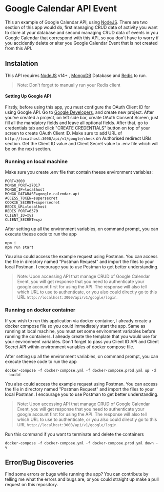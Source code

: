 # Google Calendar API Event

This an example of Google Calendar API, using [NodeJS](https://nodejs.org/). There are two section of this app would do, first managing CRUD data of activity you want to store at your database and second managing CRUD data of events in you Google Calendar that correspond with this API, so you don't have to worry if you accidently delete or alter you Google Calendar Event that is not created from this API.

## Instalation
This API requires [NodeJS](https://nodejs.org/) v14+ , [MongoDB](https://www.mongodb.com/) Database and [Redis](https://redis.io/) to run.
> Note: Don't forget to manually run your Redis client

#### Setting Up Google API
Firstly, before using this app, you must configure the OAuth Client ID for using Google API. Go to [Google Developers](https://console.cloud.google.com/apis), and create new project. After you've created a project, on left side bar, create OAuth Consent Screen, just fill all the mandatory fields and leave all optional fields. After that, go to credentials tab and click "CREATE CREDENTIALS" button on top of your screen to create OAuth Client ID. Make sure to add URL of `http://localhost:3000/api/v1/google/check` on Authorised redirect URIs section. Get the Client ID value and Client Secret value to .env file which will be on the next section.

### Running on local machine

Make sure you create .env file that contain theese environment variables:
```
PORT=3000
MONGO_PORT=27017
MONGO_IP=localhost
MONGO_DATABASE=google-calendar-api
ACCESS_TOKEN=supersecret
COOKIE_SECRET=supersecret
REDIS_URL=localhost
REDIS_PORT=6379
CLIENT_ID=xyz
CLIENT_SECRET=xyz
```
After setting up all the environment variables, on command prompt, you can execute theese code to run the app
```
npm i
npm run start
```

You also could access the example request using Postman. You can access the file in directory named "Postman Request" and import the files to your local Postman. I encourage you to use Postman to get better understanding.

> Note: Upon accessing API that manage CRUD of Google Calendar Event, you will get response that you need to authenticate your google account first for using the API. The response will also tell which URL to use to authenticate, or you also could directly go to this URL `http://localhost:3000/api/v1/google/login`.

### Running on docker container
If you wish to run this application via docker container, I already create a docker compose file so you could immediately start the app. Same as running at local machine, you must set some environment variables before running the containers. I already create the template that you would use for your environment variables. Don't forget to pass you Client ID API and Client Secret API within environment variables of docker compose file.

After setting up all the environment variables, on command prompt, you can execute theese code to run the app
```
docker-compose -f docker-compose.yml -f docker-compose.prod.yml up -d --build
```

You also could access the example request using Postman. You can access the file in directory named "Postman Request" and import the files to your local Postman. I encourage you to use Postman to get better understanding.

> Note: Upon accessing API that manage CRUD of Google Calendar Event, you will get response that you need to authenticate your google account first for using the API. The response will also tell which URL to use to authenticate, or you also could directly go to this URL `http://localhost:3000/api/v1/google/login`.

Run this command if you want to terminate and delete the containers
```
docker-compose -f docker-compose.yml -f docker-compose.prod.yml down -v
```

## Error/Bug Discoveries
Find some errors or bugs while running the app? You can contribute by telling me what the errors and bugs are, or you could straight up make a pull request on this repository.
